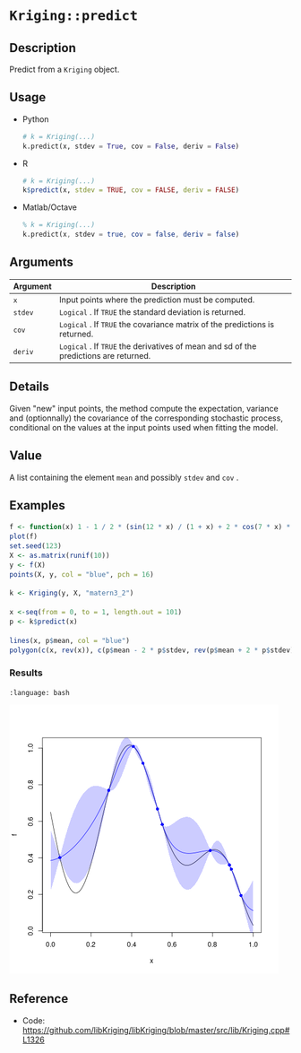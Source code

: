 # `Kriging::predict`


## Description

Predict from a `Kriging` object.


## Usage

* Python
    ```python
    # k = Kriging(...)
    k.predict(x, stdev = True, cov = False, deriv = False)
    ```
* R
    ```r
    # k = Kriging(...)
    k$predict(x, stdev = TRUE, cov = FALSE, deriv = FALSE)
    ```
* Matlab/Octave
    ```octave
    % k = Kriging(...)
    k.predict(x, stdev = true, cov = false, deriv = false)
    ```

## Arguments

Argument      |Description
------------- |----------------
`x`     |     Input points where the prediction must be computed.
`stdev`     |     `Logical` . If `TRUE` the standard deviation is returned.
`cov`     |     `Logical` . If `TRUE` the covariance matrix of the predictions is returned.
`deriv`     |     `Logical` . If `TRUE` the derivatives of mean and sd of the predictions are returned.


## Details

Given "new" input points, the method compute the expectation,
 variance and (optionnally) the covariance of the corresponding
 stochastic process, conditional on the values at the input points
 used when fitting the model.


## Value

A list containing the element `mean` and possibly
  `stdev` and `cov` .


## Examples

```r
f <- function(x) 1 - 1 / 2 * (sin(12 * x) / (1 + x) + 2 * cos(7 * x) * x^5 + 0.7)
plot(f)
set.seed(123)
X <- as.matrix(runif(10))
y <- f(X)
points(X, y, col = "blue", pch = 16)

k <- Kriging(y, X, "matern3_2")

x <-seq(from = 0, to = 1, length.out = 101)
p <- k$predict(x)

lines(x, p$mean, col = "blue")
polygon(c(x, rev(x)), c(p$mean - 2 * p$stdev, rev(p$mean + 2 * p$stdev)), border = NA, col = rgb(0, 0, 1, 0.2))
```

### Results
```{literalinclude} ../examples/predict.Kriging.md.Rout
:language: bash
```
![](../examples/predict.Kriging.md.png)


## Reference

* Code: <https://github.com/libKriging/libKriging/blob/master/src/lib/Kriging.cpp#L1326>

